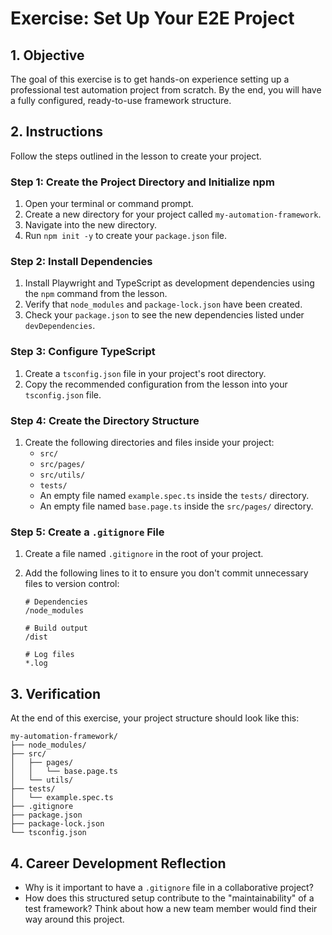 # Exercise: Set Up Your E2E Project

## 1. Objective

The goal of this exercise is to get hands-on experience setting up a professional test automation project from scratch. By the end, you will have a fully configured, ready-to-use framework structure.

## 2. Instructions

Follow the steps outlined in the lesson to create your project.

### Step 1: Create the Project Directory and Initialize npm

1.  Open your terminal or command prompt.
2.  Create a new directory for your project called `my-automation-framework`.
3.  Navigate into the new directory.
4.  Run `npm init -y` to create your `package.json` file.

### Step 2: Install Dependencies

1.  Install Playwright and TypeScript as development dependencies using the `npm` command from the lesson.
2.  Verify that `node_modules` and `package-lock.json` have been created.
3.  Check your `package.json` to see the new dependencies listed under `devDependencies`.

### Step 3: Configure TypeScript

1.  Create a `tsconfig.json` file in your project's root directory.
2.  Copy the recommended configuration from the lesson into your `tsconfig.json` file.

### Step 4: Create the Directory Structure

1.  Create the following directories and files inside your project:
    -   `src/`
    -   `src/pages/`
    -   `src/utils/`
    -   `tests/`
    -   An empty file named `example.spec.ts` inside the `tests/` directory.
    -   An empty file named `base.page.ts` inside the `src/pages/` directory.

### Step 5: Create a `.gitignore` File

1.  Create a file named `.gitignore` in the root of your project.
2.  Add the following lines to it to ensure you don't commit unnecessary files to version control:

    ```
    # Dependencies
    /node_modules

    # Build output
    /dist

    # Log files
    *.log
    ```

## 3. Verification

At the end of this exercise, your project structure should look like this:

```
my-automation-framework/
├── node_modules/
├── src/
│   ├── pages/
│   │   └── base.page.ts
│   └── utils/
├── tests/
│   └── example.spec.ts
├── .gitignore
├── package.json
├── package-lock.json
└── tsconfig.json
```

## 4. Career Development Reflection

-   Why is it important to have a `.gitignore` file in a collaborative project?
-   How does this structured setup contribute to the "maintainability" of a test framework? Think about how a new team member would find their way around this project.